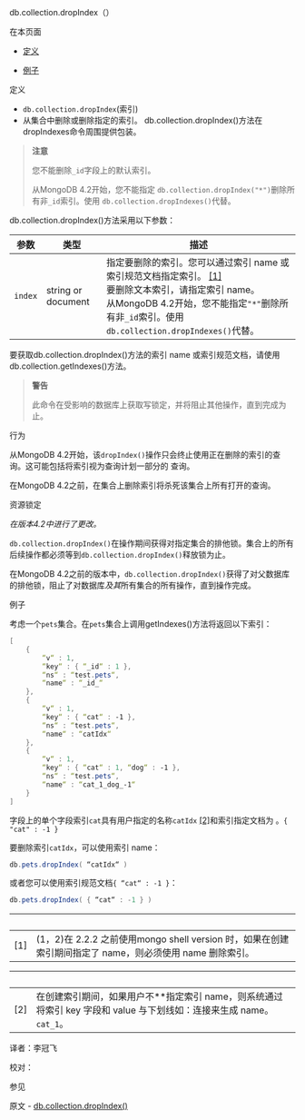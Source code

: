  [ ]()db.collection.dropIndex（）

[]()

在本页面

*   [定义](definition)

*   [例子](examples)

 <span id="definition">定义</span>

*   `db.collection.dropIndex`(索引)
   *   从集合中删除或删除指定的索引。 db.collection.dropIndex()方法在dropIndexes命令周围提供包装。
> **注意**
>
> 您不能删除`_id`字段上的默认索引。
>
> 从MongoDB 4.2开始，您不能指定 `db.collection.dropIndex("*")`删除所有非`_id`索引。使用 `db.collection.dropIndexes()`代替。

db.collection.dropIndex()方法采用以下参数：

| 参数    | 类型               | 描述                                                         |
| ------- | ------------------ | ------------------------------------------------------------ |
| `index` | string or document | 指定要删除的索引。您可以通过索引 name 或索引规范文档指定索引。 [[1]]() <br/>要删除文本索引，请指定索引 name。<br />从MongoDB 4.2开始，您不能指定`"*"`删除所有非`_id`索引。使用 `db.collection.dropIndexes()`代替。 |


要获取db.collection.dropIndex()方法的索引 name 或索引规范文档，请使用db.collection.getIndexes()方法。

> **警告**
>
> 此命令在受影响的数据库上获取写锁定，并将阻止其他操作，直到完成为止。

 行为

从MongoDB 4.2开始，该`dropIndex()`操作只会终止使用正在删除的索引的查询。这可能包括将索引视为查询计划一部分的 查询。

在MongoDB 4.2之前，在集合上删除索引将杀死该集合上所有打开的查询。

 资源锁定

*在版本4.2中进行了更改。*

`db.collection.dropIndex()`在操作期间获得对指定集合的排他锁。集合上的所有后续操作都必须等到`db.collection.dropIndex()`释放锁为止。

在MongoDB 4.2之前的版本中，`db.collection.dropIndex()`获得了对父数据库的排他锁，阻止了对数据库*及其*所有集合的所有操作，直到操作完成。

 <span id="examples">例子</span>

考虑一个`pets`集合。在`pets`集合上调用getIndexes()方法将返回以下索引：

```powershell
[
    {
        “v“ : 1,
        “key“ : { “_id“ : 1 },
        “ns“ : “test.pets“,
        “name“ : “_id_“
    },
    {
        “v“ : 1,
        “key“ : { “cat“ : -1 },
        “ns“ : “test.pets“,
        “name“ : “catIdx“
    },
    {
        “v“ : 1,
        “key“ : { “cat“ : 1, “dog“ : -1 },
        “ns“ : “test.pets“,
        “name“ : “cat_1_dog_-1“
    }
]
```

字段上的单个字段索引`cat`具有用户指定的名称`catIdx` [[2]]()和索引指定文档为 。`{ "cat" : -1 }`

要删除索引`catIdx`，可以使用索引 name：

```powershell
db.pets.dropIndex( “catIdx“ )
```

或者您可以使用索引规范文档`{ “cat“ : -1 }`：

```powershell
db.pets.dropIndex( { “cat“ : -1 } )
```

| <br /> |                                                              |
| ------ | ------------------------------------------------------------ |
| [1]    | (1，2)在 2.2.2 之前使用mongo shell version 时，如果在创建索引期间指定了 name，则必须使用 name 删除索引。 |

| <br/> |                                                              |
| ----- | ------------------------------------------------------------ |
| [2]   | 在创建索引期间，如果用户不**指定索引 name，则系统通过将索引 key 字段和 value 与下划线如：连接来生成 name。 `cat_1`。 |



译者：李冠飞

校对：

 参见

原文 - [db.collection.dropIndex()]( https://docs.mongodb.com/manual/reference/method/db.collection.dropIndex/ )

